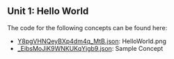 ## Unit 1: Hello World

The code for the following concepts can be found here: 
- [Y8pgVHNQeyBXp4dm4q\_MtB.json](Y8pgVHNQeyBXp4dm4q_MtB.json): HelloWorld\.png
- [\_EibsMoJiK9WNKUKqYjgb9.json](_EibsMoJiK9WNKUKqYjgb9.json): Sample Concept
